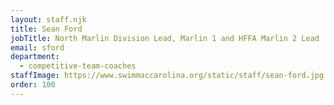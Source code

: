 ```yaml
---
layout: staff.njk
title: Sean Ford
jobTitle: North Marlin Division Lead, Marlin 1 and HFFA Marlin 2 Lead
email: sford
department:
  - competitive-team-coaches
staffImage: https://www.swimmaccarolina.org/static/staff/sean-ford.jpg
order: 100
---
```

